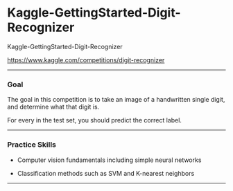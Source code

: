 # Kaggle-GettingStarted-Digit-Recognizer
Kaggle-GettingStarted-Digit-Recognizer

https://www.kaggle.com/competitions/digit-recognizer


-----

### Goal
The goal in this competition is to take an image of a handwritten single digit, and determine what that digit is.

For every in the test set, you should predict the correct label.

-----

### Practice Skills
- Computer vision fundamentals including simple neural networks

- Classification methods such as SVM and K-nearest neighbors


-----
